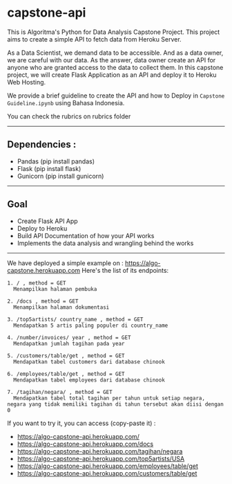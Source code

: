 # capstone-api
This is Algoritma's Python for Data Analysis Capstone Project. This project aims to create a simple API to fetch data from Heroku Server. 

As a Data Scientist, we demand data to be accessible. And as a data owner, we are careful with our data. As the answer, data owner create an API for anyone who are granted access to the data to collect them. In this capstone project, we will create Flask Application as an API and deploy it to Heroku Web Hosting. 

We provide a brief guideline to create the API and how to Deploy in `Capstone Guideline.ipynb` using Bahasa Indonesia. 

You can check the rubrics on rubrics folder
___
## Dependencies : 
- Pandas    (pip install pandas)
- Flask     (pip install flask)
- Gunicorn  (pip install gunicorn)
___
## Goal 
- Create Flask API App
- Deploy to Heroku
- Build API Documentation of how your API works
- Implements the data analysis and wrangling behind the works

___
We have deployed a simple example on : https://algo-capstone.herokuapp.com
Here's the list of its endpoints: 
```
1. / , method = GET
  Menampilkan halaman pembuka
 
2. /docs , method = GET
  Menampilkan halaman dokumentasi
 
3. /top5artists/ country_name , method = GET
  Mendapatkan 5 artis paling populer di country_name
 
4. /number/invoices/ year , method = GET
  Mendapatkan jumlah tagihan pada year
 
5. /customers/table/get , method = GET
  Mendapatkan tabel customers dari database chinook
 
6. /employees/table/get , method = GET
  Mendapatkan tabel employees dari database chinook
 
7. /tagihan/negara/ , method = GET
  Mendapatkan tabel total tagihan per tahun untuk setiap negara, negara yang tidak memiliki tagihan di tahun tersebut akan diisi dengan 0
```

If you want to try it, you can access (copy-paste it) : 
- https://algo-capstone-api.herokuapp.com/
- https://algo-capstone-api.herokuapp.com/docs
- https://algo-capstone-api.herokuapp.com/tagihan/negara
- https://algo-capstone-api.herokuapp.com/top5artists/USA
- https://algo-capstone-api.herokuapp.com/employees/table/get
- https://algo-capstone-api.herokuapp.com/customers/table/get
